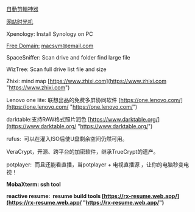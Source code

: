 [自動剪輯神器](https://kolpower.cc/video-editor "https://kolpower.cc/video-editor")

[网站时光机](https://archive.org/web/ "https://archive.org/web/")

Xpenology: Install Synology on PC

[Free Domain:](https://www.freenom.com/en/freeandpaiddomains.html "https://www.freenom.com/en/freeandpaiddomains.html") macsym@email.com

SpaceSniffer: Scan drive and folder find large file

WizTree: Scan full drive list file and size

Zhixi: mind map [https://www.zhixi.com](https://www.zhixi.com "https://www.zhixi.com")

Lenovo one lite: 联想出品的免费多屏协同软件 [https://one.lenovo.com/](https://one.lenovo.com/ "https://one.lenovo.com/")

darktable:支持RAW格式照片润色 [https://www.darktable.org/](https://www.darktable.org/ "https://www.darktable.org/")

rufus:  可以在灌入ISO后使U盘剩余空间仍然可用。

VeraCrypt，开源、跨平台的加密软件，继承TrueCrypt的遗产。

potplayer:  而且还能看直播，当potplayer + 电视直播源 ，让你的电脑秒变电视！

**MobaXterm: ssh tool**

**reactive resume:  resume build tools [https://rx-resume.web.app/](https://rx-resume.web.app/ "https://rx-resume.web.app/")**